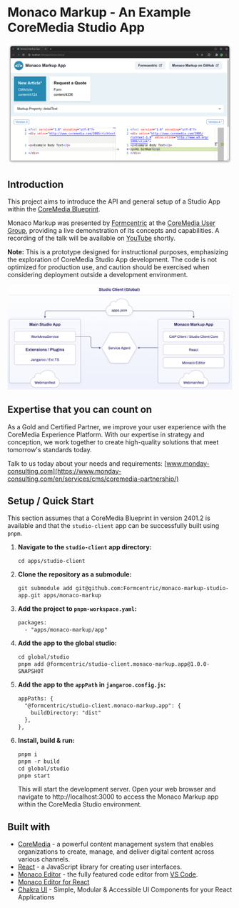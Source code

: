 # Monaco Markup - An Example CoreMedia Studio App

![Monaco Markup Studio App](images/monaco-markup.png)

## Introduction

This project aims to introduce the API and general setup of a Studio App within the
[CoreMedia Blueprint](https://documentation.coremedia.com/).

Monaco Markup was presented by [Formcentric](https://formcentric.com) at the [CoreMedia User Group](https://coremedia-usergroup.com/),
providing a live demonstration of its concepts and capabilities. A recording of the talk will be available on
[YouTube](https://www.youtube.com/@coremediausergroup66) shortly.

**Note:** This is a prototype designed for instructional purposes, emphasizing the exploration of CoreMedia Studio App
development. The code is not optimized for production use, and caution should be exercised when considering
deployment outside a development environment.

![Apps within the global Studio Client](images/overview.png)

## Expertise that you can count on

As a Gold and Certified Partner, we improve your user experience with the CoreMedia Experience Platform.
With our expertise in strategy and conception, we work together to create high-quality solutions that meet tomorrow's
standards today.

Talk to us today about your needs and requirements: [www.monday-consulting.com](https://www.monday-consulting.com/en/services/cms/coremedia-partnership/)

## Setup / Quick Start

This section assumes that a CoreMedia Blueprint in version 2401.2 is available and that the `studio-client` app can
be successfully built using `pnpm`.

1. **Navigate to the `studio-client` app directory:**
    ```
    cd apps/studio-client
    ```

2. **Clone the repository as a submodule:**
    ```
    git submodule add git@github.com:Formcentric/monaco-markup-studio-app.git apps/monaco-markup
    ```

3. **Add the project to `pnpm-workspace.yaml`:**
    ```
    packages:
      - "apps/monaco-markup/app"
    ```

4. **Add the app to the global studio:**
    ```
    cd global/studio
    pnpm add @formcentric/studio-client.monaco-markup.app@1.0.0-SNAPSHOT
    ```

5. **Add the app to the `appPath` in `jangaroo.config.js`:**
    ```
    appPaths: {
      "@formcentric/studio-client.monaco-markup.app": {
        buildDirectory: "dist"
      },
    },
    ```

6. **Install, build & run:**
    ```
    pnpm i
    pnpm -r build
    cd global/studio
    pnpm start
    ```

   This will start the development server. Open your web browser and navigate to http://localhost:3000 to access the
   Monaco Markup app within the CoreMedia Studio environment.

## Built with

- [CoreMedia](https://www.coremedia.com/) - a powerful content management system that enables organizations to create,
  manage, and deliver digital content across various channels.
- [React](https://reactjs.org/) - a JavaScript library for creating user interfaces.
- [Monaco Editor](https://github.com/microsoft/monaco-editor) - the fully featured code editor from
  [VS Code](https://github.com/microsoft/vscode).
- [Monaco Editor for React](https://github.com/suren-atoyan/monaco-react)
- [Chakra UI](https://github.com/chakra-ui/chakra-ui/) - Simple, Modular & Accessible UI Components for your React
  Applications 
